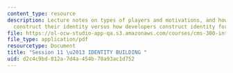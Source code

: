 ```yaml
---
content_type: resource
description: Lecture notes on types of players and motivations, and how new players
  construct their identity versus how developers construct identity for players.
file: https://ol-ocw-studio-app-qa.s3.amazonaws.com/courses/cms-300-introduction-to-videogame-studies-fall-2011/d2c4c9bd812a7d4a454b78a93ac1d752_MITCMS_300F11_session_11.pdf
file_type: application/pdf
resourcetype: Document
title: "Session 11 \u2013 IDENTITY BUILDING "
uid: d2c4c9bd-812a-7d4a-454b-78a93ac1d752
---
```

